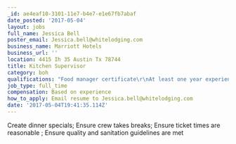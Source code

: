 ```yaml
---
_id: ae4eaf10-3101-11e7-b4e7-e1e67fb7abaf
date_posted: '2017-05-04'
layout: jobs
full_name: Jessica Bell
poster_email: Jessica.bell@whitelodging.com
business_name: Marriott Hotels
business_url: ''
location: 4415 Ih 35 Austin Tx 78744
title: Kitchen Supervisor
category: boh
qualifications: "Food manager certificate\r\nAt least one year experience in leadership position"
job_type: full_time
compensation: Based on experience
how_to_apply: Email resume to Jessica.bell@whitelodging.com
date: '2017-05-04T19:41:35.114Z'
---
```

Create dinner specials; Ensure crew takes breaks; Ensure ticket times are reasonable ; Ensure quality and sanitation guidelines are met
